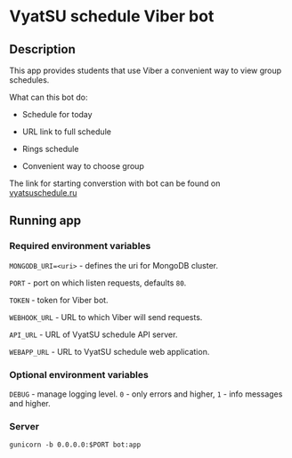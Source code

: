 # VyatSU schedule Viber bot

## Description

This app provides students that use Viber a convenient way to view group schedules.

What can this bot do:

- Schedule for today

- URL link to full schedule

- Rings schedule

- Convenient way to choose group

The link for starting converstion with bot can be found on [vyatsuschedule.ru](https://vyatsuschedule.ru)

## Running app

### Required environment variables

`MONGODB_URI=<uri>` - defines the uri for MongoDB cluster.

`PORT` - port on which listen requests, defaults `80`.

`TOKEN` - token for Viber bot.

`WEBHOOK_URL` - URL to which Viber will send requests.

`API_URL` - URL of VyatSU schedule API server.

`WEBAPP_URL` - URL to VyatSU schedule web application.

### Optional environment variables

`DEBUG` - manage logging level. `0` - only errors and higher, `1` - info messages and higher.

### Server

`gunicorn -b 0.0.0.0:$PORT bot:app`

